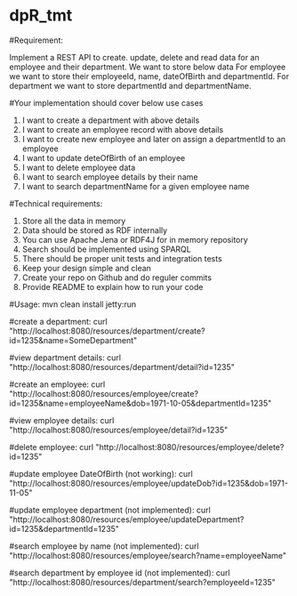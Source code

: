 # dpR_tmt

#Requirement:

Implement a REST API​ to create. update, delete and read data for an employee and their
department. We want to store below data
For employee we want to store their employeeId, name, dateOfBirth and departmentId.
For department we want to store departmentId and departmentName.

#Your implementation should cover below use cases

1. I want to create a department with above details
2. I want to create an employee record with above details
3. I want to create new employee and later on assign a departmentId to an employee
4. I want to update deteOfBirth of an employee
5. I want to delete employee data
6. I want to search employee details by their name
7. I want to search departmentName for a given employee name


#Technical requirements:

1. Store all the data in memory
2. Data should be stored as RDF internally
3. You can use Apache Jena or RDF4J for in memory repository
4. Search should be implemented using SPARQL
5. There should be proper unit tests and integration tests
6. Keep your design simple and clean
7. Create your repo on Github and do reguler commits
8. Provide README to explain how to run your code

#Usage:
mvn clean install jetty:run

#create a department:
curl "http://localhost:8080/resources/department/create?id=1235&name=SomeDepartment"

#view department details:
curl "http://localhost:8080/resources/department/detail?id=1235"

#create an employee:
curl "http://localhost:8080/resources/employee/create?id=1235&name=employeeName&dob=1971-10-05&departmentId=1235"

#view employee details:
curl "http://localhost:8080/resources/employee/detail?id=1235"

#delete employee:
curl "http://localhost:8080/resources/employee/delete?id=1235"

#update employee DateOfBirth (not working):
curl "http://localhost:8080/resources/employee/updateDob?id=1235&dob=1971-11-05"

#update employee department (not implemented):
curl "http://localhost:8080/resources/employee/updateDepartment?id=1235&departmentId=1235"

#search employee by name (not implemented):
curl "http://localhost:8080/resources/employee/search?name=employeeName"

#search department by employee id (not implemented):
curl "http://localhost:8080/resources/department/search?employeeId=1235"
